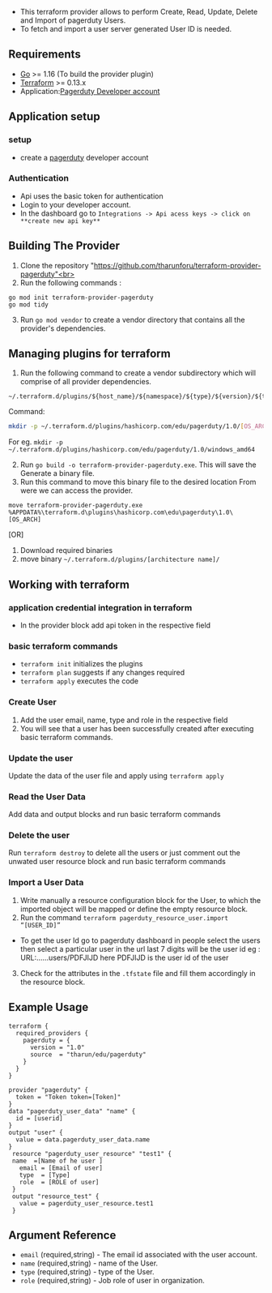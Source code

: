 * This terraform provider allows to perform Create, Read, Update, Delete and Import of pagerduty Users. 
* To fetch and import a user server generated User ID is needed.
## Requirements 
* [Go](https://golang.org/doc/install) >= 1.16 (To build the provider plugin)<br>
* [Terraform](https://www.terraform.io/downloads.html) >= 0.13.x <br/>
* Application:[Pagerduty Developer account](https://www.pagerduty.com/)
## Application setup 
### setup
* create a [pagerduty](https://www.pagerduty.com/) developer account
### Authentication
* Api uses the basic token for authentication
* Login to your developer account.
* In the dashboard go to `Integrations -> Api acess keys -> click on  **create new api key**` <br>
## Building The Provider
1. Clone the repository "https://github.com/tharunforu/terraform-provider-pagerduty"<br>
2. Run the following commands :
 ```
go mod init terraform-provider-pagerduty
go mod tidy
```
3. Run `go mod vendor` to create a vendor directory that contains all the provider's dependencies. <br>

## Managing plugins for terraform
1. Run the following command to create a vendor subdirectory which will comprise of  all provider dependencies. <br>
```
~/.terraform.d/plugins/${host_name}/${namespace}/${type}/${version}/${target}
``` 
Command: 
```bash
mkdir -p ~/.terraform.d/plugins/hashicorp.com/edu/pagerduty/1.0/[OS_ARCH]
```
For eg. `mkdir -p ~/.terraform.d/plugins/hashicorp.com/edu/pagerduty/1.0/windows_amd64`<br>

2. Run `go build -o terraform-provider-pagerduty.exe`. This will save the Generate a binary file. <br>
3. Run this command to move this binary file to the desired location From were we can access the provider.
 ```
 move terraform-provider-pagerduty.exe %APPDATA%\terraform.d\plugins\hashicorp.com\edu\pagerduty\1.0\[OS_ARCH]
 ``` 
[OR]
1. Download required binaries <br>
2. move binary `~/.terraform.d/plugins/[architecture name]/`


## Working with terraform
### application credential integration in terraform
* In the provider block add api token in the respective field
### basic terraform commands
* `terraform init` initializes the plugins
* `terraform plan` suggests if any changes required
* `terraform apply` executes the code
### Create User
1. Add the user email, name, type and role in the respective field 
2. You will see that a user has been successfully created after executing basic terraform commands.

### Update the user
Update the data of the user file and apply using `terraform apply`

### Read the User Data
Add data and output blocks and run basic terraform commands

### Delete the user
Run `terraform destroy` to delete all the users or just comment out the unwated user resource block and run basic terraform commands
### Import a User Data
1. Write manually a resource configuration block for the User, to which the imported object will be mapped or define the empty resource block.
2. Run the command `terraform pagerduty_resource_user.import “[USER_ID]”`
* To get the user Id go to pagerduty dashboard in people select the users then select a particular user in the url last 7 digits will be the user id
eg :  URL:……users/PDFJIJD  here PDFJIJD is the user id of the user
3. Check for the attributes in the `.tfstate` file and fill them accordingly in the resource block.

## Example Usage
```
terraform {
  required_providers {
    pagerduty = {
      version = "1.0"
      source  = "tharun/edu/pagerduty"
    }
  }
}

provider "pagerduty" {
  token = "Token token=[Token]"
}
data "pagerduty_user_data" "name" {
  id = [userid]
}
output "user" {
  value = data.pagerduty_user_data.name
}
 resource "pagerduty_user_resource" "test1" {
 name  =[Name of he user ]
   email = [Email of user]
   type  = [Type]
   role  = [ROLE of user]
 }
 output "resource_test" {
   value = pagerduty_user_resource.test1
 }
```
## Argument Reference

* `email` (required,string) - The email id associated with the user account.
* `name` (required,string) - name of the User.
* `type` (required,string) - type of the User.
* `role` (required,string) -  Job role of user in organization. 
